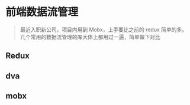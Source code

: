 # 前端数据流管理

> 最近入职新公司，项目内用到 Mobx，上手要比之前的 redux 简单的多。几个常用的数据流管理的库大体上都用过一遍，简单做下对比

## Redux

## dva

## mobx

